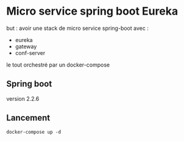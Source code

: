 # Micro service spring boot Eureka

but : avoir une stack de micro service spring-boot avec :
- eureka
- gateway
- conf-server

le tout orchestré par un docker-compose

## Spring boot

version 2.2.6

## Lancement

```
docker-compose up -d
```